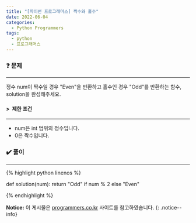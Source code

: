 ```yaml
---
title: "[파이썬 프로그래머스] 짝수와 홀수"
date: 2022-06-04
categories:
  - Python Programmers
tags:
  - python
  - 프로그래머스
---
```


### ❓ 문제

---

정수 num이 짝수일 경우 "Even"을 반환하고 홀수인 경우 "Odd"를 반환하는 함수, solution을 완성해주세요.


#### > &nbsp;제한 조건

---

- num은 int 범위의 정수입니다.
- 0은 짝수입니다.


### ✔️ 풀이

---

{% highlight python linenos %}

def solution(num):
    return "Odd" if num % 2 else "Even"

{% endhighlight %}


**Notice:** 이 게시물은 [programmers.co.kr](https://programmers.co.kr/learn/courses/30/lessons/12937) 사이트를 참고하였습니다.
{: .notice--info}